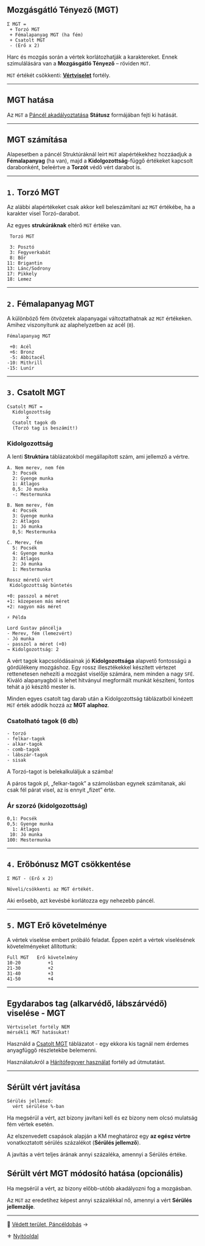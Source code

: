 ## Mozgásgátló Tényező (MGT)

```
Σ MGT =
 + Torzó MGT
 + Fémalapanyag MGT (ha fém)
 + Csatolt MGT
 - (Erő x 2)
```

Harc és mozgás során a vértek korlátozhatják a karaktereket. Ennek szimulálására van a **Mozgásgátló Tényező** – röviden `MGT`.

`MGT` értékét csökkenti: **[Vértviselet](fortelyok.harci/vertviselet.md)** fortély.

---
## MGT hatása

Az `MGT` a [Páncél akadályoztatása](https://github.com/kaktusztea/szilankrpg/blob/master/md/082_statuszok.md#%EF%B8%8F-p%C3%A1nc%C3%A9l-akad%C3%A1lyoztat%C3%A1sa-1-%EF%B8%8F) **Státusz** formájában fejti ki hatását.

---
## MGT számítása

Alapesetben a páncél Struktúráknál leírt `MGT` alapértékekhez hozzáadjuk a **Fémalapanyag** (ha van), majd a **Kidolgozottság**-függő értékeket kapcsolt darabonként, beleértve a **Torzót** védő vért darabot is.

---
## `1.` Torzó MGT

Az alábbi alapértékeket csak akkor kell beleszámítani az `MGT` értékébe, ha a karakter visel Torzó-darabot.

Az egyes **strukúráknak** eltérő `MGT` értéke van.

```
 Torzó MGT
 
 3: Posztó
 3: Fegyverkabát
 8: Bőr
11: Brigantin
13: Lánc/Sodrony
17: Pikkely
18: Lemez
```

---
## `2.` Fémalapanyag MGT

A különböző fém ötvözetek alapanyagai változtathatnak az `MGT` értékeken. Amihez viszonyítunk az alaphelyzetben az acél (`0`).

```
Fémalapanyag MGT

 +0: Acél
 +6: Bronz
 -5: Abbitacél
-10: Mithrill
-15: Lunír 
```

---
## `3.` Csatolt MGT

```
Csatolt MGT = 
  Kidolgozottság
       x
  Csatolt tagok db
  (Torzó tag is beszámít!)
```

### Kidolgozottság

A lenti **Struktúra** táblázatokból megállapított szám, ami jellemző a vértre.

```
A. Nem merev, nem fém
  3: Pocsék
  2: Gyenge munka
  1: Átlagos
  0,5: Jó munka
  -: Mestermunka
```

```
B. Nem merev, fém
  4: Pocsék
  3: Gyenge munka
  2: Átlagos
  1: Jó munka
  0,5: Mestermunka
```

```
C. Merev, fém
  5: Pocsék
  4: Gyenge munka
  3: Átlagos
  2: Jó munka
  1: Mestermunka
```

```
Rossz méretű vért
 Kidolgozottság büntetés

+0: passzol a méret
+1: közepesen más méret
+2: nagyon más méret
```

```
⚡ Példa

Lord Gustav páncélja
- Merev, fém (lemezvért)
- Jó munka
- passzol a méret (+0)
→ Kidolgozottság: 2
```

A vért tagok kapcsolódásainak jó **Kidolgozottsága** alapvető fontosságú a gördülékeny mozgáshoz. Egy rossz illesztékekkel készített vértezet rettenetesen nehezíti a mozgást viselője számára, nem minden a nagy `SFÉ`. Kiváló alapanyagból is lehet hitványul megformált munkát készíteni, fontos tehát a jó készítő mester is.

Minden egyes csatolt tag darab után a Kidolgozottság táblázatból kinézett `MGT` érték adódik hozzá az **MGT alaphoz**.

### Csatolható tagok (6 db)

```
- torzó
- felkar-tagok
- alkar-tagok
- comb-tagok
- lábszár-tagok
- sisak
```

A Torzó-tagot is belekalkuláljuk a számba!

A páros tagok pl, „felkar-tagok” a számolásban egynek számítanak, aki csak fél párat visel, az is ennyit „fizet” érte.

### Ár szorzó (kidolgozottság) 

```
0,1: Pocsék 
0,5: Gyenge munka 
  1: Átlagos
 10: Jó munka
100: Mestermunka
```

---
## `4.` Erőbónusz MGT csökkentése

```
Σ MGT - (Erő x 2)

Növeli/csökkenti az MGT értékét.
```

Aki erősebb, azt kevésbé korlátozza egy nehezebb páncél.

---
## `5.` MGT Erő követelménye

A vértek viselése embert próbáló feladat. Éppen ezért a vértek viselésének követelményeket állítottunk:

```
Full MGT   Erő követelmény
10-20          +1
21-30          +2
31-40          +3
41-50          +4
```

---
## Egydarabos tag (alkarvédő, lábszárvédő) viselése - MGT

```
Vértviselet fortély NEM
mérsékli MGT hatásukat!
```

Használd a [Csatolt MGT](#3-csatolt-mgt) táblázatot - egy ekkora kis tagnál nem érdemes anyagfüggő részletekbe belemenni.

Használatukról a [Hárítófegyver használat](fortelyok.harci/haritofegyver_hasznalat.md) fortély ad útmutatást.

---
## Sérült vért javítása

```
Sérülés jellemző:
  vért sérülése %-ban
```

Ha megsérül a vért, azt bizony javítani kell és ez bizony nem olcsó mulatság fém vértek esetén.

Az elszenvedett csapások alapján a KM meghatároz egy **az egész vértre** vonatkoztatott sérülés százalékot (**Sérülés jellemző**).

A javítás a vért teljes árának annyi százaléka, amennyi a Sérülés értéke.

## Sérült vért MGT módosító hatása (opcionális)

Ha megsérül a vért, az bizony előbb-utóbb akadályozni fog a mozgásban.

Az `MGT` az eredetihez képest annyi százalékkal nő, amennyi a vért **Sérülés jellemzője**.

---

🔗 [Védett terület, Páncéldobás](069_04_vedett_terulet_panceldobas.md) →

⚜️ [Nyitóoldal](start.md#6-harcrendszer-%EF%B8%8F)
